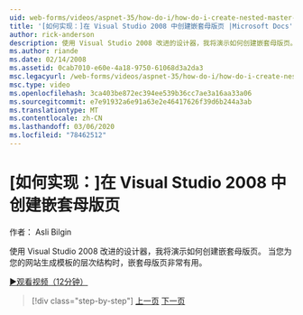 ```yaml
---
uid: web-forms/videos/aspnet-35/how-do-i/how-do-i-create-nested-master-page-in-visual-studio-2008
title: '[如何实现：]在 Visual Studio 2008 中创建嵌套母版页 |Microsoft Docs'
author: rick-anderson
description: 使用 Visual Studio 2008 改进的设计器，我将演示如何创建嵌套母版页。 生成 hierarch 时，嵌套的母版页非常有用 。
ms.author: riande
ms.date: 02/14/2008
ms.assetid: 0cab7010-e60e-4a18-9750-61068d3a2da3
msc.legacyurl: /web-forms/videos/aspnet-35/how-do-i/how-do-i-create-nested-master-page-in-visual-studio-2008
msc.type: video
ms.openlocfilehash: 3ca403be872ec394ee539b36cc7ae3a16aa33a06
ms.sourcegitcommit: e7e91932a6e91a63e2e46417626f39d6b244a3ab
ms.translationtype: MT
ms.contentlocale: zh-CN
ms.lasthandoff: 03/06/2020
ms.locfileid: "78462512"
---
```

# <a name="how-do-i-create-nested-master-page-in-visual-studio-2008"></a>[如何实现：]在 Visual Studio 2008 中创建嵌套母版页

作者： Asli Bilgin

使用 Visual Studio 2008 改进的设计器，我将演示如何创建嵌套母版页。 当您为您的网站生成模板的层次结构时，嵌套母版页非常有用。

[&#9654;观看视频（12分钟）](https://channel9.msdn.com/Blogs/ASP-NET-Site-Videos/how-do-i-create-nested-master-page-in-visual-studio-2008)

> [!div class="step-by-step"]
> [上一页](how-do-i-create-a-master-page-in-visual-studio-2008.md)
> [下一页](how-do-i-cascading-style-sheets-in-visual-studio-2008.md)
